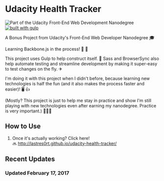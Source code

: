 # Udacity Health Tracker
![Part of the Udacity Front-End Web Development Nanodegree](https://img.shields.io/badge/Udacity-Front--End%20Web%20Developer%20Nanodegree-02b3e4.svg)
[![built with gulp](https://img.shields.io/badge/gulp-all_the_builds!-eb4a4b.svg?logo=data%3Aimage%2Fpng%3Bbase64%2CiVBORw0KGgoAAAANSUhEUgAAAAYAAAAOCAMAAAA7QZ0XAAAABlBMVEUAAAD%2F%2F%2F%2Bl2Z%2FdAAAAAXRSTlMAQObYZgAAABdJREFUeAFjAAFGRjSSEQzwUgwQkjAFAAtaAD0Ls2nMAAAAAElFTkSuQmCC)](http://gulpjs.com/)

A Bonus Project from Udacity's Front-End Web Developer Nanodegree 🎓

Learning Backbone.js in the process! 🍖 🤗

This project uses Gulp to help construct itself. 🥃 Sass and BrowserSync also help automate testing and streamline development by making it super-easy to test changes on the fly. ✈

I'm doing it with this project when I didn't before, because learning new technologies is half the fun (and it also makes the process faster and easier)! 🖥 👍

(Mostly? This project is just to help me stay in practice and show I'm still playing with new technologies even after earning my nanodegree. Practice is very important.) 👩🏽‍🏫
## How to Use

1. Once it's actually working? Click here! 🔜 http://lastres0rt.github.io/udacity-health-tracker/

## Recent Updates

### Updated February 17, 2017
